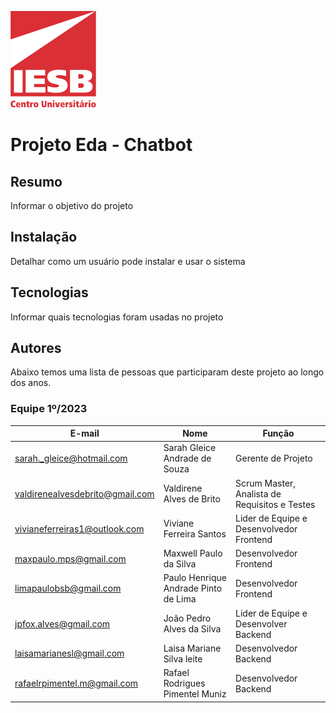 ![Centro Universitário IESB](doc/img/logoIesb.png)

# Projeto Eda - Chatbot

## Resumo

Informar o objetivo do projeto

## Instalação

Detalhar como um usuário pode instalar e usar o sistema

## Tecnologias

Informar quais tecnologias foram usadas no projeto

## Autores

Abaixo temos uma lista de pessoas que participaram deste projeto ao longo dos anos.

### Equipe 1º/2023

| E-mail | Nome | Função |
|------|--------|-------|
| sarah._gleice@hotmail.com | Sarah Gleice Andrade de Souza | Gerente de Projeto |
| valdirenealvesdebrito@gmail.com | Valdirene Alves de Brito | Scrum Master, Analista de Requisitos e Testes |
| vivianeferreiras1@outlook.com | Viviane Ferreira Santos | Lider de Equipe e Desenvolvedor Frontend |
| maxpaulo.mps@gmail.com | Maxwell Paulo da Silva | Desenvolvedor Frontend |
| limapaulobsb@gmail.com | Paulo Henrique Andrade Pinto de Lima | Desenvolvedor Frontend |
| jpfox.alves@gmail.com | João Pedro Alves da Silva | Lider de Equipe e Desenvolver Backend |
| laisamarianesl@gmail.com | Laisa Mariane Silva leite | Desenvolvedor Backend |
| rafaelrpimentel.m@gmail.com | Rafael Rodrigues Pimentel Muniz | Desenvolvedor Backend |

